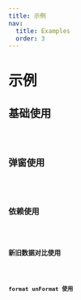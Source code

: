 ```yaml
---
title: 示例
nav:
  title: Examples
  order: 3
---
```


# 示例

## 基础使用

<code src="./demo/demo1.tsx" />

## 弹窗使用

<code src="./demo/demo3.tsx" />

## 依赖使用

<code src="./demo/shouldUpdate.tsx" />

## 新旧数据对比使用

<code src="./demo/diff.tsx" />

## format unFormat 使用

<code src="./demo/demo2.tsx" />
